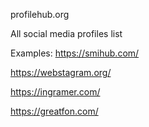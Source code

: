profilehub.org

All social media profiles list

Examples:
https://smihub.com/

https://webstagram.org/

https://ingramer.com/

https://greatfon.com/
